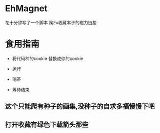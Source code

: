 # EhMagnet

花十分钟写了一个脚本 爬Ex收藏本子的磁力链接

# 食用指南
 - 将代码种的cookie 替换成你的cookie

 - 运行

 - 喝茶

 - 等待结束

## 这个只能爬有种子的画集,没种子的自求多福慢慢下吧
## 打开收藏有绿色下载箭头那些
